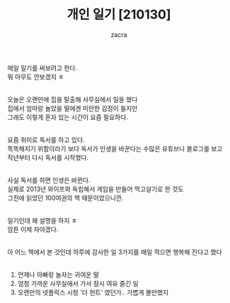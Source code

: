 ﻿---
layout: post
title:  "개인 일기 [210130]"
author: zacra
categories: [ 일기 ]
tags: [일기,일상,기록]
image: https://zacra.github.io/assets/images/logo.png
description: "개인적인 일기"
---

매일 일기를 써보려고 한다. <br/>
뭐 아무도 안보겠지 ㅎ<br/><br/>

오늘은 오랜만에 집을 탈출해 사무실에서 일을 했다<br/>
집에서 엄마랑 놀았을 딸에겐 미안한 감정이 들지만<br/>
그래도 이렇게 혼자 있는 시간이 요즘 필요하다.<br/><br/>

요즘 취미로 독서를 하고 있다.<br/>
똑똑해지기 위함이라기 보다 독서가 인생을 바꾼다는 수많은 유튜브나 블로그를 보고<br/>
작년부터 다시 독서를 시작했다.<br/><br/>

사실 독서를 하면 인생은 바뀐다.<br/>
실제로 2013년 와이프와 독립해서 게임을 만들어 먹고살기로 한 것도<br/>
그전에 읽었던 100여권의 책 때문이었으니깐.<br/><br/>

일기인데 왜 설명을 하지 ㅎ<br/>
암튼 이제 자야겠다.<br/><br/>

아 어느 책에서 본 것인데 하루에 감사한 일 3가지를 매일 적으면 행복해 진다고 했다<br/><br/>

1. 언제나 아빠랑 놀자는 귀여운 딸<br/>
2. 엄청 가까운 사무실에서 가서 잠시 여유 즐긴 일<br/>
3. 오랜만의 넷플릭스 시청 '더 헌트' 였던가.. 가볍게 볼만했지<br/>

